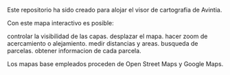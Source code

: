Este repositorio ha sido creado para alojar el visor de cartografia de Avintia.

Con este mapa interactivo es posible:

controlar la visibilidad de las capas. 
desplazar el mapa. 
hacer zoom de acercamiento o alejamiento. 
medir distancias y areas. 
busqueda de parcelas. 
obtener informacion de cada parcela. 

Los mapas base empleados proceden de Open Street Maps y Google Maps.
